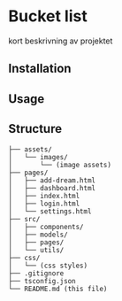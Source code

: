 # Bucket list

kort beskrivning av projektet

## Installation

## Usage

## Structure
```
├── assets/
│   └── images/
│       └── (image assets)
├── pages/
│   ├── add-dream.html
│   ├── dashboard.html
│   ├── index.html
│   ├── login.html
│   └── settings.html
├── src/
│   ├── components/
│   ├── models/
│   ├── pages/
│   └── utils/
├── css/
│   └── (css styles)
├── .gitignore
├── tsconfig.json
└── README.md (this file)
```


